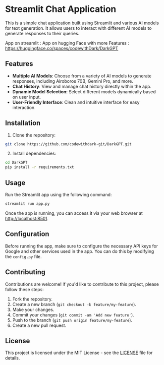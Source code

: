 # Streamlit Chat Application

This is a simple chat application built using Streamlit and various AI models for text generation. It allows users to interact with different AI models to generate responses to their queries.

App on streamlit : 
App on hugging Face with more Features : https://huggingface.co/spaces/codewithDark/DarkGPT 

## Features

- **Multiple AI Models**: Choose from a variety of AI models to generate responses, including Airoboros 70B, Gemini Pro, and more.
- **Chat History**: View and manage chat history directly within the app.
- **Dynamic Model Selection**: Select different models dynamically based on user input.
- **User-Friendly Interface**: Clean and intuitive interface for easy interaction.

## Installation

1. Clone the repository:

```bash
git clone https://github.com/codewithdark-git/DarkGPT.git
```

2. Install dependencies:

```bash
cd DarkGPT
pip install -r requirements.txt
```

## Usage

Run the Streamlit app using the following command:

```bash
streamlit run app.py
```

Once the app is running, you can access it via your web browser at [http://localhost:8501](http://localhost:8501).

## Configuration

Before running the app, make sure to configure the necessary API keys for Google and other services used in the app. You can do this by modifying the `config.py` file.

## Contributing

Contributions are welcome! If you'd like to contribute to this project, please follow these steps:

1. Fork the repository.
2. Create a new branch (`git checkout -b feature/my-feature`).
3. Make your changes.
4. Commit your changes (`git commit -am 'Add new feature'`).
5. Push to the branch (`git push origin feature/my-feature`).
6. Create a new pull request.

## License

This project is licensed under the MIT License - see the [LICENSE](LICENSE) file for details.
